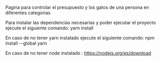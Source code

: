 Pagina para controlar el presupuesto y los gatos de una persona en diferentes categorias

Para instalar las dependencias necesarias y poder ejecutar el proyecto ejecute el siguiente comando: yarn install

En caso de no tener yarn instalado ejecute el siguiente comando: npm install --global yarn

En caso de no tener node instalado : https://nodejs.org/es/download
